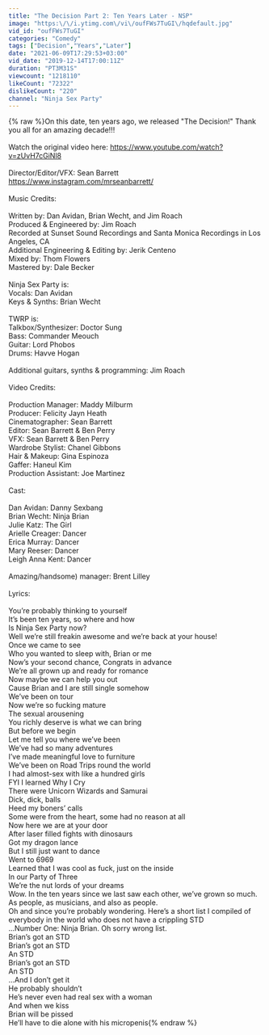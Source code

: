 ```yaml
---
title: "The Decision Part 2: Ten Years Later - NSP"
image: "https:\/\/i.ytimg.com\/vi\/oufFWs7TuGI\/hqdefault.jpg"
vid_id: "oufFWs7TuGI"
categories: "Comedy"
tags: ["Decision","Years","Later"]
date: "2021-06-09T17:29:53+03:00"
vid_date: "2019-12-14T17:00:11Z"
duration: "PT3M31S"
viewcount: "1218110"
likeCount: "72322"
dislikeCount: "220"
channel: "Ninja Sex Party"
---
```

{% raw %}On this date, ten years ago, we released &quot;The Decision!&quot; Thank you all for an amazing decade!!!<br /><br />Watch the original video here: <a rel="nofollow" target="blank" href="https://www.youtube.com/watch?v=zUvH7cGiNl8">https://www.youtube.com/watch?v=zUvH7cGiNl8</a><br /><br />Director/Editor/VFX: Sean Barrett<br /><a rel="nofollow" target="blank" href="https://www.instagram.com/mrseanbarrett/">https://www.instagram.com/mrseanbarrett/</a><br /><br />Music Credits:<br /><br />Written by: Dan Avidan, Brian Wecht, and Jim Roach<br />Produced &amp; Engineered by: Jim Roach<br />Recorded at Sunset Sound Recordings and Santa Monica Recordings in Los Angeles, CA<br />Additional Engineering &amp; Editing by: Jerik Centeno<br />Mixed by: Thom Flowers<br />Mastered by: Dale Becker<br /><br />Ninja Sex Party is:<br />Vocals: Dan Avidan<br />Keys &amp; Synths: Brian Wecht<br /><br />TWRP is:<br />Talkbox/Synthesizer: Doctor Sung<br />Bass: Commander Meouch <br />Guitar: Lord Phobos <br />Drums: Havve Hogan<br /><br />Additional guitars, synths &amp; programming: Jim Roach<br /><br />Video Credits:<br /><br />Production Manager: Maddy Milburm<br />Producer: Felicity Jayn Heath<br />Cinematographer: Sean Barrett<br />Editor: Sean Barrett &amp; Ben Perry<br />VFX: Sean Barrett &amp; Ben Perry<br />Wardrobe Stylist: Chanel Gibbons<br />Hair &amp; Makeup: Gina Espinoza <br />Gaffer: Haneul Kim <br />Production Assistant: Joe Martinez<br /> <br />Cast:<br /><br />Dan Avidan: Danny Sexbang<br />Brian Wecht: Ninja Brian<br />Julie Katz: The Girl<br />Arielle Creager: Dancer<br />Erica Murray: Dancer<br />Mary Reeser: Dancer<br />Leigh Anna Kent: Dancer<br /> <br />Amazing/handsome) manager: Brent Lilley<br /><br />Lyrics:<br /><br />You’re probably thinking to yourself<br />It’s been ten years, so where and how<br />Is Ninja Sex Party now?<br />Well we’re still freakin awesome and we’re back at your house!<br />Once we came to see<br />Who you wanted to sleep with, Brian or me<br />Now’s your second chance, Congrats in advance<br />We’re all grown up and ready for romance<br />Now maybe we can help you out<br />Cause Brian and I are still single somehow<br />We’ve been on tour<br />Now we’re so fucking mature<br />The sexual arousening<br />You richly deserve is what we can bring <br />But before we begin<br />Let me tell you where we’ve been<br />We’ve had so many adventures<br />I’ve made meaningful love to furniture<br />We’ve been on Road Trips round the world<br />I had almost-sex with like a hundred girls<br />FYI I learned Why I Cry<br />There were Unicorn Wizards and Samurai<br />Dick, dick, balls<br />Heed my boners’ calls<br />Some were from the heart, some had no reason at all<br />Now here we are at your door<br />After laser filled fights with dinosaurs<br />Got my dragon lance<br />But I still just want to dance<br />Went to 6969<br />Learned that I was cool as fuck, just on the inside<br />In our Party of Three<br />We’re the nut lords of your dreams<br />Wow.  In the ten years since we last saw each other, we’ve grown so much.  <br />As people, as musicians, and also as people.  <br />Oh and since you’re probably wondering.  Here’s a short list I compiled of everybody in the world who does not have a crippling STD<br />…Number One:  Ninja Brian.  Oh sorry wrong list.<br />Brian’s got an STD<br />Brian’s got an STD<br />An STD<br />Brian’s got an STD<br />An STD<br />…And I don’t get it<br />He probably shouldn’t<br />He’s never even had real sex with a woman<br />And when we kiss<br />Brian will be pissed<br />He’ll have to die alone with his micropenis{% endraw %}
